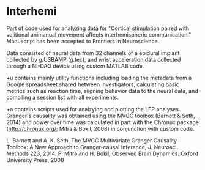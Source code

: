 # Interhemi

Part of code used for analyzing data for "Cortical stimulation paired with volitional unimanual movement affects interhemispheric communication." Manuscript has been accepted to Frontiers in Neuroscience.

Data consisted of neural data from 32 channels of a epidural implant collected by g.USBAMP (g.tec), and wrist acceleration data collected through a NI-DAQ device using custom MATLAB code.

+u contains mainly utility functions including loading the metadata from a Google spreadsheet shared between investigators, calculating basic metrics such as reaction time, aligning behavior data to the neural data, and compiling a session list with all experiments.

+a contains scripts used for analzying and plotting the LFP analyses. Granger's causality was obtained using the MVGC toolbox (Barnett & Seth, 2014) and power over time was calculated in part with the Chronux package (http://chronux.org/; Mitra & Bokil, 2008) in conjunction with custom code.

L. Barnett and A. K. Seth, The MVGC Multivariate Granger Causality Toolbox: A New Approach to Granger-causal Inference, J. Neurosci. Methods 223, 2014.
P. Mitra and H. Bokil, Observed Brain Dynamics. Oxford University Press, 2008
